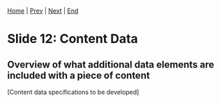 [Home](slide-01-title.md) | [Prev](slide-11-high-level-architecture.md) | [Next](slide-13-licenses.md) | [End](slide-16-appendix-research.md)

# Slide 12: Content Data

## Overview of what additional data elements are included with a piece of content

[Content data specifications to be developed]

